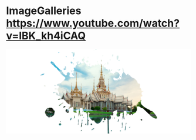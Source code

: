 # ImageGalleries https://www.youtube.com/watch?v=lBK_kh4iCAQ
<p align="center">
  <img src="preview.png" alt="preview del proyecto" max-width="1600">
</p>